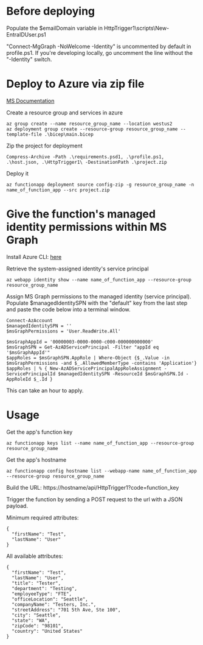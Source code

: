 # Before deploying
Populate the $emailDomain variable in HttpTrigger1\scripts\New-EntraIDUser.ps1

"Connect-MgGraph -NoWelcome -Identity" is uncommented by default in profile.ps1. If you're developing locally, go uncomment the line without the "-Identity" switch.

# Deploy to Azure via zip file
[MS Documentation](https://learn.microsoft.com/en-us/azure/azure-functions/deployment-zip-push)

Create a resource group and services in azure
```
az group create --name resource_group_name --location westus2
az deployment group create --resource-group resource_group_name --template-file .\bicep\main.bicep
```

Zip the project for deployment
```
Compress-Archive -Path .\requirements.psd1, .\profile.ps1, .\host.json, .\HttpTrigger1\ -DestinationPath .\project.zip
```

Deploy it
```
az functionapp deployment source config-zip -g resource_group_name -n name_of_function_app --src project.zip
```


# Give the function's managed identity permissions within MS Graph
Install Azure CLI: [here](https://learn.microsoft.com/en-us/cli/azure/)

Retrieve the system-assigned identity's service principal
```
az webapp identity show --name name_of_function_app --resource-group resource_group_name
```

Assign MS Graph permissions to the managed identity (service principal). Populate $managedIdentitySPN with the "default" key from the last step and paste the code below into a terminal window.
```
Connect-AzAccount
$managedIdentitySPN = ''
$msGraphPermissions = 'User.ReadWrite.All'

$msGraphAppId = '00000003-0000-0000-c000-000000000000'
$msGraphSPN = Get-AzADServicePrincipal -Filter "appId eq '$msGraphAppId'"
$appRoles = $msGraphSPN.AppRole | Where-Object {$_.Value -in $msGraphPermissions -and $_.AllowedMemberType -contains 'Application'}
$appRoles | % { New-AzADServicePrincipalAppRoleAssignment -ServicePrincipalId $managedIdentitySPN -ResourceId $msGraphSPN.Id -AppRoleId $_.Id }
```
This can take an hour to apply.

# Usage
Get the app's function key
```
az functionapp keys list --name name_of_function_app --resource-group resource_group_name
```

Get the app's hostname
```
az functionapp config hostname list --webapp-name name_of_function_app --resource-group resource_group_name
```

Build the URL: https://hostname/api/HttpTrigger1?code=function_key

Trigger the function by sending a POST request to the url with a JSON payload.

Minimum required attributes:
```
{
  "firstName": "Test",
  "lastName": "User"
}
```

All available attributes:
```
{
  "firstName": "Test",
  "lastName": "User",
  "title": "Tester",
  "department": "Testing",
  "employeeType": "FTE",
  "officeLocation": "Seattle",
  "companyName": "Testers, Inc.",
  "streetAddress": "701 5th Ave, Ste 100",
  "city": "Seattle",
  "state": "WA",
  "zipCode": "98101",
  "country": "United States"
}
```